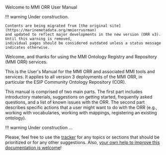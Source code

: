 Welcome to MMI ORR User Manual

!!! warning
    Under construction.
    
    Contents are being migrated from [the original site](https://marinemetadata.org/mmiorrusrman)
    and updated to reflect major developments in the new version (ORR v3). Until this warning is removed,
    individual pages should be considered outdated unless a status message indicates otherwise.

Welcome, and thanks for using the MMI Ontology Registry and Repository (MMI ORR) services.

This is the User's Manual for the MMI ORR and associated MMI tools and services. It applies to all version 3 deployments of the MMI ORR, in particular the ESIP Community Ontology Repository (COR).

This manual is comprised of two main parts.
The first part includes introductory materials, suggestions on getting started, frequently asked questions,
and a list of known issues with the ORR.  The second part describes specific actions that a user might want
to do with the ORR (e.g., working with vocabularies, working with mappings, registering an existing ontology).

!!! warning
    Under construction ... 

Please, feel free to use the [tracker](https://github.com/mmisw/mmiorr-docs/issues)
for any topics or sections that should be prioritized or for any other suggestions. 
Also, [your own help to improve this documentation is welcome](
https://github.com/mmisw/mmiorr-docs/blob/master/CONTRIBUTING.md)!

